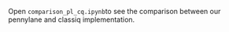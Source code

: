 Open `comparison_pl_cq.ipynb`to see the comparison between our pennylane and classiq implementation.